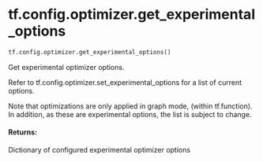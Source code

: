 <div itemscope itemtype="http://developers.google.com/ReferenceObject">
<meta itemprop="name" content="tf.config.optimizer.get_experimental_options" />
<meta itemprop="path" content="Stable" />
</div>

# tf.config.optimizer.get_experimental_options

``` python
tf.config.optimizer.get_experimental_options()
```

Get experimental optimizer options.

Refer to tf.config.optimizer.set_experimental_options for a list of current
options.

Note that optimizations are only applied in graph mode, (within tf.function).
In addition, as these are experimental options, the list is subject to change.

#### Returns:

Dictionary of configured experimental optimizer options